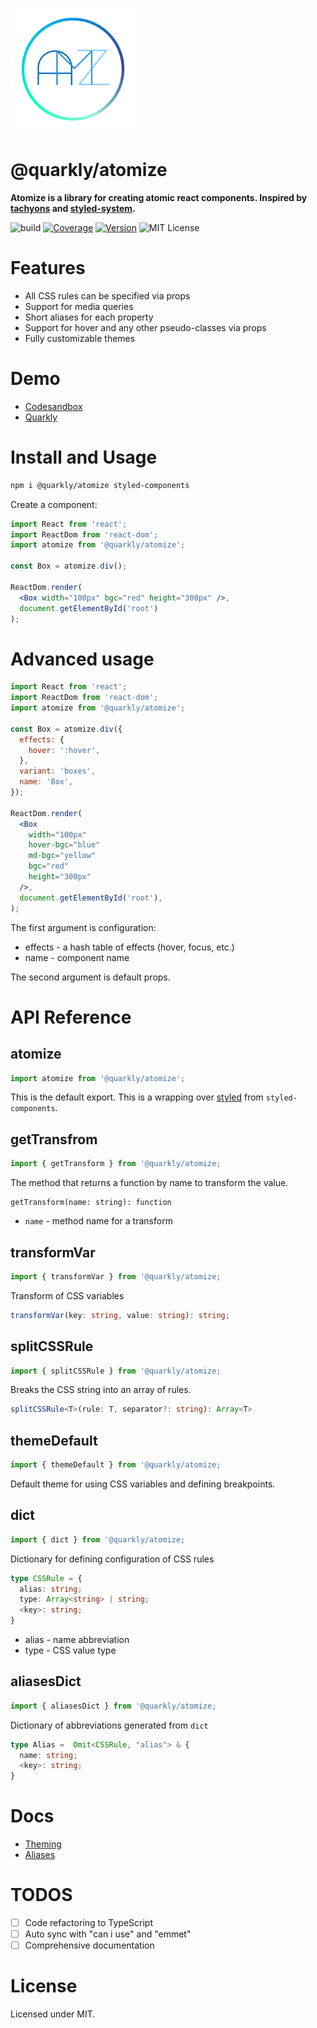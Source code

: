 <p>
  <img src="docs/logo.png" width="200px" alt="quarkly atomize">
</p>
<h1> @quarkly/atomize </h1>

<b>Atomize is a library for creating atomic react components.
Inspired by <a href="http://tachyons.io/" target="_blank">tachyons</a> and <a href="https://github.com/styled-system/styled-system" target="_blank">styled-system</a>.</b>


![build](https://github.com/quarkly/atomize/workflows/.github/workflows/CI.yml/badge.svg)
[![Coverage][coverage-badge]][coverage]
[![Version][version-badge]][npm]
![MIT License][license]

[badge]: https://flat.badgen.net/travis/quarkly/atomize/master?cache=3000
[coverage-badge]: https://flat.badgen.net/codecov/c/github/quarkly/atomize?cache=3000
[coverage]: https://codecov.io/github/quarkly/atomize
[version-badge]: https://flat.badgen.net/npm/v/@quarkly/atomize?cache=3000
[npm]: https://npmjs.com/package/@quarkly/atomize
[license]: https://flat.badgen.net/badge/license/MIT/blue

# Features

- All CSS rules can be specified via props
- Support for media queries
- Short aliases for each property
- Support for hover and any other pseudo-classes via props
- Fully customizable themes

# Demo

- [Codesandbox](https://codesandbox.io/s/atomize-demo-skhjw?file=/src/Example.js)
- [Quarkly](https://quarkly.io)

# Install and Usage

```sh
npm i @quarkly/atomize styled-components
```

Create a component:

```jsx
import React from 'react';
import ReactDom from 'react-dom';
import atomize from '@quarkly/atomize';

const Box = atomize.div();

ReactDom.render(
  <Box width="100px" bgc="red" height="300px" />,
  document.getElementById('root')
);
```

# Advanced usage

```jsx
import React from 'react';
import ReactDom from 'react-dom';
import atomize from '@quarkly/atomize';

const Box = atomize.div({
  effects: {
    hover: ':hover',
  },
  variant: 'boxes',
  name: 'Box',
});

ReactDom.render(
  <Box
    width="100px"
    hover-bgc="blue"
    md-bgc="yellow"
    bgc="red"
    height="300px"
  />,
  document.getElementById('root'),
);
```
The first argument is configuration:

- effects - a hash table of effects (hover, focus, etc.)
- name - component name

The second argument is default props.

# API Reference

## atomize

```jsx
import atomize from '@quarkly/atomize';
```

This is the default export. This is a wrapping over [styled]((https://styled-components.com/docs/api#styled)) from `styled-components`.

## getTransfrom
```jsx
import { getTransform } from '@quarkly/atomize;
```
The method that returns a function by name to transform the value.

```tsx
getTransform(name: string): function
```
* `name` - method name for a transform

## transformVar
```jsx
import { transformVar } from '@quarkly/atomize;
```
Transform of CSS variables

```ts
transformVar(key: string, value: string): string;
```

## splitCSSRule
```jsx
import { splitCSSRule } from '@quarkly/atomize;
```
Breaks the CSS string into an array of rules.

```ts
splitCSSRule<T>(rule: T, separator?: string): Array<T>
```

## themeDefault
```jsx
import { themeDefault } from '@quarkly/atomize;
```
Default theme for using CSS variables and defining breakpoints.

## dict
```jsx
import { dict } from '@quarkly/atomize;
```
Dictionary for defining configuration of CSS rules 

```ts
type CSSRule = {
  alias: string;
  type: Array<string> | string;
  <key>: string;
}
```
* alias - name abbreviation
* type - CSS value type

## aliasesDict
```jsx
import { aliasesDict } from '@quarkly/atomize;
```
Dictionary of abbreviations generated from `dict`

```ts
type Alias =  Omit<CSSRule, "alias"> & {
  name: string;
  <key>: string;
}
```

# Docs

- [Theming](https://github.com/quarkly/theme)
- [Aliases](docs/aliases.md)

# TODOS

- [ ] Code refactoring to TypeScript
- [ ] Auto sync with "can i use" and "emmet"
- [ ] Comprehensive documentation

# License

Licensed under MIT.
